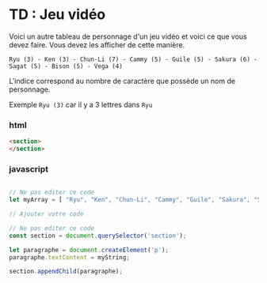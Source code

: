 # TD : Jeu vidéo

Voici un autre tableau de personnage d'un jeu vidéo et voici ce que vous devez faire.
Vous devez les afficher de cette manière.

```
Ryu (3) - Ken (3) - Chun-Li (7) - Cammy (5) - Guile (5) - Sakura (6) - Sagat (5) - Bison (5) - Vega (4)
```

L'indice correspond au nombre de caractère que possède un nom de personnage.

Exemple `Ryu (3)` car il y a 3 lettres dans `Ryu`

### html

```html
<section>
</section>
```

### javascript

```javascript

// Ne pas editer ce code
let myArray = [ "Ryu", "Ken", "Chun-Li", "Cammy", "Guile", "Sakura", "Sagat", "Juri" ];

// Ajouter votre code

// Ne pas editer ce code
const section = document.querySelector('section');

let paragraphe = document.createElement('p');
paragraphe.textContent = myString;

section.appendChild(paragraphe);
    
```

